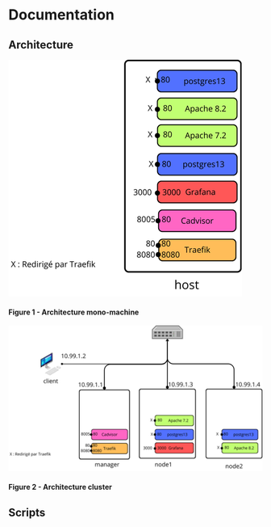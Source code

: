 # Documentation



## Architecture

![Figure 1 - Architecture mono-machine](schemas/schema_architecture_mono-machine.png)
#### Figure 1 - Architecture mono-machine


![Figure 2 - Architecture cluster](schemas/schemas_architecture_cluster.png)
#### Figure 2 - Architecture cluster

## Scripts
